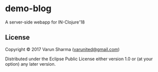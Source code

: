 # demo-blog

A server-side webapp for IN-Clojure'18

## License

Copyright © 2017 Varun Sharma (varunited@gmail.com)

Distributed under the Eclipse Public License either version 1.0 or (at
your option) any later version.
